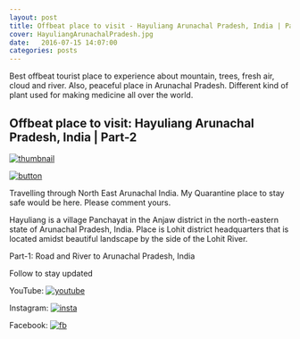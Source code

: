```yaml
---
layout: post
title: Offbeat place to visit - Hayuliang Arunachal Pradesh, India | Part-2
cover: HayuliangArunachalPradesh.jpg
date:   2016-07-15 14:07:00
categories: posts
---
```


Best offbeat tourist place to experience about mountain, trees, fresh air, cloud and river. Also, peaceful place in Arunachal Pradesh. Different kind of plant used for making medicine all over the world.

## Offbeat place to visit: Hayuliang Arunachal Pradesh, India | Part-2
[![thumbnail](https://heartstchr.github.io/tech-blog/assets/images/HayuliangArunachalPradesh.jpg )](https://youtu.be/6l9vKv89QzU "thumbnail")

[![button](https://heartstchr.github.io/tech-blog/assets/images/button.png)](https://www.youtube.com/c/JiwanGhosal/?sub_confirmation=1 "button") 

Travelling through North East Arunachal India. My Quarantine place to stay safe would be here. Please comment yours.

Hayuliang is a village Panchayat in the Anjaw district in the north-eastern state of Arunachal Pradesh, India. Place is Lohit district headquarters that is located amidst beautiful landscape by the side of the Lohit River.

Part-1: Road and River to Arunachal Pradesh, India

Follow to stay updated

YouTube: [![youtube](https://heartstchr.github.io/tech-blog/assets/images/logo.jpg)](https://www.youtube.com/c/JiwanGhosal "youtube")

Instagram: [![insta](https://heartstchr.github.io/tech-blog/assets/images/insta.png)](https://www.instagram.com/stchr_heart/ "insta") 

Facebook: [![fb](https://heartstchr.github.io/tech-blog/assets/images/fb.png)](https://www.facebook.com/jiwan.ghosal/ "fb")